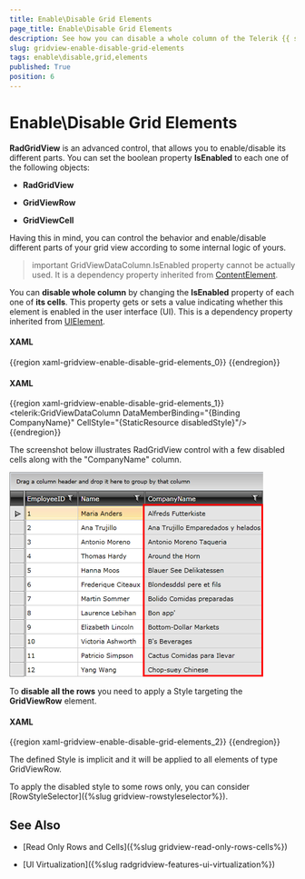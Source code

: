 ```yaml
---
title: Enable\Disable Grid Elements
page_title: Enable\Disable Grid Elements
description: See how you can disable a whole column of the Telerik {{ site.framework_name }} DataGrid by changing the IsEnabled property of each one of its cells.
slug: gridview-enable-disable-grid-elements
tags: enable\disable,grid,elements
published: True
position: 6
---
```


# Enable\Disable Grid Elements

__RadGridView__ is an advanced control, that allows you to enable/disable its different parts. You can set the boolean property __IsEnabled__ to each one of the following objects:

* __RadGridView__

* __GridViewRow__

* __GridViewCell__

Having this in mind, you can control the behavior and enable/disable different parts of your grid view according to some internal logic of yours. 

>important GridViewDataColumn.IsEnabled property cannot be actually used. It is a dependency property inherited from [ContentElement](http://msdn.microsoft.com/en-us/library/system.windows.contentelement.aspx).
          
You can __disable whole column__ by changing the __IsEnabled__ property of each one of __its cells__. This property gets or sets a value indicating whether this element is enabled in the user interface (UI). This is a dependency property inherited from [UIElement](http://msdn.microsoft.com/en-us/library/system.windows.uielement).

#### __XAML__

{{region xaml-gridview-enable-disable-grid-elements_0}}
	<Style x:Key="disabledStyle" TargetType="telerik:GridViewCell">
	    <Setter Property="IsEnabled" Value="False"/>
	</Style>
{{endregion}}

#### __XAML__

{{region xaml-gridview-enable-disable-grid-elements_1}}
	<telerik:GridViewDataColumn DataMemberBinding="{Binding CompanyName}" CellStyle="{StaticResource disabledStyle}"/>
{{endregion}}

The screenshot below illustrates RadGridView control with a few disabled cells along with the "CompanyName" column.

![](images/RadGridView_EnableDisable_1.png)

To __disable all the rows__ you need to apply a Style targeting the __GridViewRow__ element.

#### __XAML__

{{region xaml-gridview-enable-disable-grid-elements_2}}
	<Style TargetType="telerik:GridViewRow">
	    <Setter Property="IsEnabled" Value="False"/>
	</Style>
{{endregion}}

The defined Style is implicit and it will be applied to all elements of type GridViewRow.

To apply the disabled style to some rows only, you can consider [RowStyleSelector]({%slug gridview-rowstyleselector%}).

## See Also

 * [Read Only Rows and Cells]({%slug gridview-read-only-rows-cells%})
 
 * [UI Virtualization]({%slug radgridview-features-ui-virtualization%})
